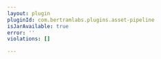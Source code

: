 ```yaml
---
layout: plugin
pluginId: com.bertramlabs.plugins.asset-pipeline
isJarAvailable: true
error: ''
violations: []

---
```

